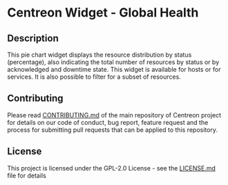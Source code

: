 <h1> Centreon Widget - Global Health </h1>

<h2> Description </h2>

This pie chart widget displays the resource distribution by status (percentage), also indicating the total number of resources by status or by acknowledged and downtime state. This widget is available for hosts or for services. It is also possible to filter for a subset of resources.

<h2> Contributing </h2>

Please read [CONTRIBUTING.md](https://github.com/centreon/centreon/blob/master/CONTRIBUTING.md) of the main repository of Centreon project for details on our code of conduct, bug report, feature request and the process for submitting pull requests that can be applied to this repository.

<h2> License </h2>

This project is licensed under the GPL-2.0 License - see the [LICENSE.md](LICENSE.md) file for details
